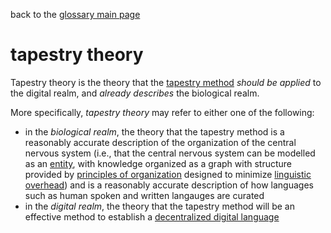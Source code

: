 back to the [glossary main page](https://github.com/wds4/tapestry-protocol/blob/main/glossary/README.md)

tapestry theory
=====

Tapestry theory is the theory that the [tapestry method](tapestryMethod.md) *should be applied* to the digital realm, and *already describes* the biological realm.

More specifically, *tapestry theory* may refer to either one of the following:
- in the *biological realm*, the theory that the tapestry method is a reasonably accurate description of the organization of the central nervous system (i.e., that the central nervous system can be modelled as an [entity](entity.md), with knowledge organized as a graph with structure provided by [principles of organization](principlesOfOrganization.md) designed to minimize [linguistic overhead](linguisticOverhead.md)) and is a reasonably accurate description of how languages such as human spoken and written langauges are curated
- in the *digital realm*, the theory that the tapestry method will be an effective method to establish a [decentralized digital language](decentralizedLanguage.md)


